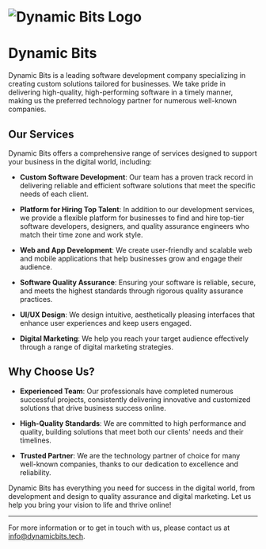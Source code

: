 # ![Dynamic Bits Logo](https://dynamicbits.tech/assets/img/dbits/dynamic-logo.png)

# Dynamic Bits

Dynamic Bits is a leading software development company specializing in creating custom solutions tailored for businesses. We take pride in delivering high-quality, high-performing software in a timely manner, making us the preferred technology partner for numerous well-known companies.

## Our Services

Dynamic Bits offers a comprehensive range of services designed to support your business in the digital world, including:

- **Custom Software Development**: Our team has a proven track record in delivering reliable and efficient software solutions that meet the specific needs of each client.
  
- **Platform for Hiring Top Talent**: In addition to our development services, we provide a flexible platform for businesses to find and hire top-tier software developers, designers, and quality assurance engineers who match their time zone and work style.
  
- **Web and App Development**: We create user-friendly and scalable web and mobile applications that help businesses grow and engage their audience.

- **Software Quality Assurance**: Ensuring your software is reliable, secure, and meets the highest standards through rigorous quality assurance practices.
  
- **UI/UX Design**: We design intuitive, aesthetically pleasing interfaces that enhance user experiences and keep users engaged.
  
- **Digital Marketing**: We help you reach your target audience effectively through a range of digital marketing strategies.

## Why Choose Us?

- **Experienced Team**: Our professionals have completed numerous successful projects, consistently delivering innovative and customized solutions that drive business success online.
  
- **High-Quality Standards**: We are committed to high performance and quality, building solutions that meet both our clients' needs and their timelines.

- **Trusted Partner**: We are the technology partner of choice for many well-known companies, thanks to our dedication to excellence and reliability.

Dynamic Bits has everything you need for success in the digital world, from development and design to quality assurance and digital marketing. Let us help you bring your vision to life and thrive online!

---

For more information or to get in touch with us, please contact us at [info@dynamicbits.tech](mailto:info@dynamicbits.tech).
